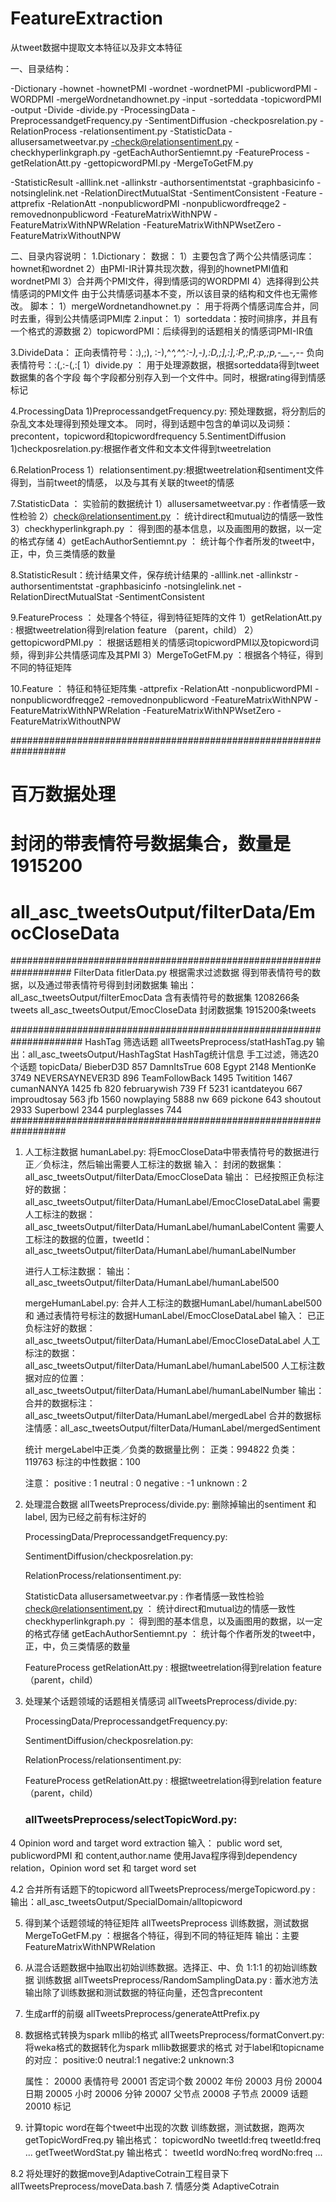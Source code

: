 FeatureExtraction
=================

从tweet数据中提取文本特征以及非文本特征


一、目录结构：

-Dictionary
	-hownet
	-hownetPMI
	-wordnet
	-wordnetPMI
	-publicwordPMI
	-WORDPMI
	-mergeWordnetandhownet.py
-input
	-sorteddata
	-topicwordPMI
-output
-Divide
	-divide.py
-ProcessingData
	-PreprocessandgetFrequency.py
-SentimentDiffusion
	-checkposrelation.py
-RelationProcess
	-relationsentiment.py
-StatisticData
	-allusersametweetvar.py
	-check@relationsentiment.py
	-checkhyperlinkgraph.py
	-getEachAuthorSentiemnt.py
-FeatureProcess
	-getRelationAtt.py
	-gettopicwordPMI.py
	-MergeToGetFM.py

-StatisticResult
	-alllink.net
	-allinkstr
	-authorsentimentstat
	-graphbasicinfo
	-notsinglelink.net
	-RelationDirectMutualStat
	-SentimentConsistent
-Feature
	-attprefix
	-RelationAtt
	-nonpublicwordPMI
	-nonpublicwordfreqge2
	-removednonpublicword
	-FeatureMatrixWithNPW
	-FeatureMatrixWithNPWRelation
	-FeatureMatrixWithNPWsetZero
	-FeatureMatrixWithoutNPW

二、目录内容说明：
1.Dictionary：
数据：
1）主要包含了两个公共情感词库：hownet和wordnet
2）由PMI-IR计算共现次数，得到的hownetPMI值和wordnetPMI
3）合并两个PMI文件，得到情感词的WORDPMI
4）选择得到公共情感词的PMI文件
由于公共情感词基本不变，所以该目录的结构和文件也无需修改。
脚本：
1）mergeWordnetandhownet.py ： 用于将两个情感词库合并，同时去重，得到公共情感词PMI库
2.input：
1）sorteddata：按时间排序，并且有一个格式的源数据
2）topicwordPMI：后续得到的话题相关的情感词PMI-IR值

3.DivideData：
正向表情符号：:),;), :-),^_^,^^,:-),-),:D,;],:],:P,;P,:p,;p,-__-,-_-
负向表情符号：:(,:-(,:[
1）divide.py ： 用于处理源数据，根据sorteddata得到tweet数据集的各个字段
                每个字段都分别存入到一个文件中。同时，根据rating得到情感标记

4.ProcessingData
1)PreprocessandgetFrequency.py: 预处理数据，将分割后的杂乱文本处理得到预处理文本。
                                同时，得到话题中包含的单词以及词频：
                                precontent，topicword和topicwordfrequency
5.SentimentDiffusion
1)checkposrelation.py:根据作者文件和文本文件得到tweetrelation

6.RelationProcess
1）relationsentiment.py:根据tweetrelation和sentiment文件得到，当前tweet的情感，
                        以及与其有关联的tweet的情感

7.StatisticData ： 实验前的数据统计
1）allusersametweetvar.py : 作者情感一致性检验
2）check@relationsentiment.py ： 统计direct和mutual边的情感一致性
3）checkhyperlinkgraph.py ： 得到图的基本信息，以及画图用的数据，以一定的格式存储
4）getEachAuthorSentiemnt.py ： 统计每个作者所发的tweet中，正，中，负三类情感的数量

8.StatisticResult：统计结果文件，保存统计结果的
	-alllink.net
	-allinkstr
	-authorsentimentstat
	-graphbasicinfo
	-notsinglelink.net
	-RelationDirectMutualStat
	-SentimentConsistent

9.FeatureProcess ： 处理各个特征，得到特征矩阵的文件
1）getRelationAtt.py : 根据tweetrelation得到relation feature （parent，child）
2）gettopicwordPMI.py ： 根据话题相关的情感词topicwordPMI以及topicword词频，得到非公共情感词库及其PMI
3）MergeToGetFM.py ：根据各个特征，得到不同的特征矩阵


10.Feature ： 特征和特征矩阵集
	-attprefix
	-RelationAtt
	-nonpublicwordPMI
	-nonpublicwordfreqge2
	-removednonpublicword
	-FeatureMatrixWithNPW
	-FeatureMatrixWithNPWRelation
	-FeatureMatrixWithNPWsetZero
	-FeatureMatrixWithoutNPW



##################################################################
#
#   百万数据处理
#   封闭的带表情符号数据集合，数量是 1915200
#        all_asc_tweetsOutput/filterData/EmocCloseData
###################################################################
FilterData
    fitlerData.py 根据需求过滤数据
    得到带表情符号的数据，以及通过带表情符号得到封闭数据集
    输出：all_asc_tweetsOutput/filterEmocData 含有表情符号的数据集 1208266条tweets
         all_asc_tweetsOutput/EmocCloseData 封闭数据集  1915200条tweets

#####################################################################
HashTag 筛选话题
allTweetsPreprocess/statHashTag.py
    输出：all_asc_tweetsOutput/HashTagStat HashTag统计信息
手工过滤，筛选20个话题 topicData/
    BieberD3D	857
    DamnItsTrue	608
    Egypt	2148
    MentionKe	3749
    NEVERSAYNEVER3D	896
    TeamFollowBack	1495
    Twitition	1467
    cumanNANYA	1425
    fb	820
    februarywish	739
    Ff	5231
    icantdateyou	667
    improudtosay	563
    jfb	1560
    nowplaying	5888
    nw	669
    pickone	643
    shoutout	2933
    Superbowl	2344
    purpleglasses 744
##################################################################
1. 人工标注数据
    humanLabel.py: 将EmocCloseData中带表情符号的数据进行正／负标注，然后输出需要人工标注的数据
        输入：   封闭的数据集：all_asc_tweetsOutput/filterData/EmocCloseData
        输出：   已经按照正负标注好的数据：all_asc_tweetsOutput/filterData/HumanLabel/EmocCloseDataLabel
                需要人工标注的数据：all_asc_tweetsOutput/filterData/HumanLabel/humanLabelContent
                需要人工标注的数据的位置，tweetId：all_asc_tweetsOutput/filterData/HumanLabel/humanLabelNumber

    进行人工标注数据：
        输出： all_asc_tweetsOutput/filterData/HumanLabel/humanLabel500

    mergeHumanLabel.py: 合并人工标注的数据HumanLabel/humanLabel500 和 通过表情符号标注的数据HumanLabel/EmocCloseDataLabel
        输入：   已正负标注好的数据：all_asc_tweetsOutput/filterData/HumanLabel/EmocCloseDataLabel
                人工标注的数据：all_asc_tweetsOutput/filterData/HumanLabel/humanLabel500
                人工标注数据对应的位置：all_asc_tweetsOutput/filterData/HumanLabel/humanLabelNumber
        输出：   合并的数据标注：all_asc_tweetsOutput/filterData/HumanLabel/mergedLabel
                合并的数据标注情感：all_asc_tweetsOutput/filterData/HumanLabel/mergedSentiment

    统计 mergeLabel中正类／负类的数据量比例：
        正类：994822
        负类：119763
        标注的中性数据：100

    注意：
        positive : 1
        neutral : 0
        negative : -1
        unknown : 2
2. 处理混合数据
    allTweetsPreprocess/divide.py:
        删除掉输出的sentiment 和 label, 因为已经之前有标注好的

    ProcessingData/PreprocessandgetFrequency.py:

    SentimentDiffusion/checkposrelation.py:

    RelationProcess/relationsentiment.py:

    StatisticData
        allusersametweetvar.py : 作者情感一致性检验
        check@relationsentiment.py ： 统计direct和mutual边的情感一致性
        checkhyperlinkgraph.py ： 得到图的基本信息，以及画图用的数据，以一定的格式存储
        getEachAuthorSentiemnt.py ： 统计每个作者所发的tweet中，正，中，负三类情感的数量

    FeatureProcess
        getRelationAtt.py : 根据tweetrelation得到relation feature （parent，child）

3. 处理某个话题领域的话题相关情感词
    allTweetsPreprocess/divide.py:

    ProcessingData/PreprocessandgetFrequency.py:

    SentimentDiffusion/checkposrelation.py:

    RelationProcess/relationsentiment.py:

    FeatureProcess
        getRelationAtt.py : 根据tweetrelation得到relation feature （parent，child）

    ### allTweetsPreprocess/selectTopicWord.py:

4 Opinion word and target word extraction
    输入： public word set, publicwordPMI 和 content,author.name
    使用Java程序得到dependency relation，Opinion word set 和 target word set

4.2 合并所有话题下的topicword
    allTweetsPreprocess/mergeTopicword.py :
    输出：all_asc_tweetsOutput/SpecialDomain/alltopicword

5. 得到某个话题领域的特征矩阵
    allTweetsPreprocess
        训练数据，测试数据
        MergeToGetFM.py ：根据各个特征，得到不同的特征矩阵
        输出：主要FeatureMatrixWithNPWRelation


6. 从混合话题数据中抽取出初始训练数据。选择正、中、负 1:1:1 的初始训练数据
    训练数据
    allTweetsPreprocess/RandomSamplingData.py : 蓄水池方法
    输出除了训练数据和测试数据的特征向量，还包含precontent

7. 生成arff的前缀
    allTweetsPreprocess/generateAttPrefix.py

8. 数据格式转换为spark mllib的格式
    allTweetsPreprocess/formatConvert.py:
    将weka格式的数据转化为spark mllib数据要求的格式
    对于label和topicname的对应：
        positive:0
        neutral:1
        negative:2
        unknown:3

    属性：
    20000 表情符号
    20001 否定词个数
    20002 年份
    20003 月份
    20004 日期
    20005 小时
    20006 分钟
    20007 父节点
    20008 子节点
    20009 话题
    20010 标记
8. 计算topic word在每个tweet中出现的次数
    训练数据，测试数据，跑两次
    getTopicWordFreq.py 输出格式： topicwordNo tweetId:freq tweetId:freq ...
    getTweetWordStat.py 输出格式： tweetId wordNo:freq wordNo:freq ...

8.2 将处理好的数据move到AdaptiveCotrain工程目录下
    allTweetsPreprocess/moveData.bash
7. 情感分类 AdaptiveCotrain